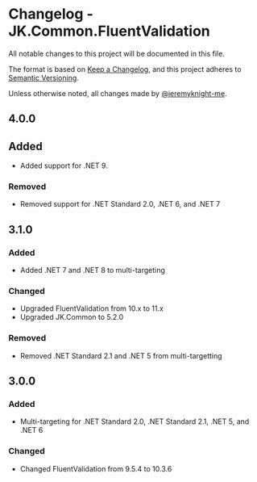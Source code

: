 ﻿# Changelog - JK.Common.FluentValidation

All notable changes to this project will be documented in this file.

The format is based on [Keep a Changelog](https://keepachangelog.com/),
and this project adheres to [Semantic Versioning](https://semver.org/spec/v2.0.0.html).

Unless otherwise noted, all changes made by [@jeremyknight-me](https://github.com/jeremyknight-me).

## 4.0.0

## Added

- Added support for .NET 9.

### Removed

- Removed support for .NET Standard 2.0, .NET 6, and .NET 7

## 3.1.0

### Added

- Added .NET 7 and .NET 8 to multi-targeting

### Changed

- Upgraded FluentValidation from 10.x to 11.x
- Upgraded JK.Common to 5.2.0

### Removed

- Removed .NET Standard 2.1 and .NET 5 from multi-targetting

## 3.0.0

### Added 

- Multi-targeting for .NET Standard 2.0, .NET Standard 2.1, .NET 5, and .NET 6

### Changed

- Changed FluentValidation from 9.5.4 to 10.3.6